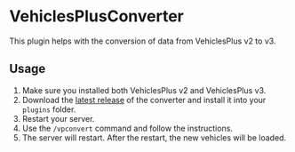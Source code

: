 # VehiclesPlusConverter
This plugin helps with the conversion of data from VehiclesPlus v2 to v3.

## Usage
1. Make sure you installed both VehiclesPlus v2 and VehiclesPlus v3.
2. Download the [latest release](https://github.com/SBDPlugins/VehiclesPlusConverter/releases) of the converter and install it into your `plugins` folder.
3. Restart your server.
4. Use the `/vpconvert` command and follow the instructions.
5. The server will restart. After the restart, the new vehicles will be loaded.